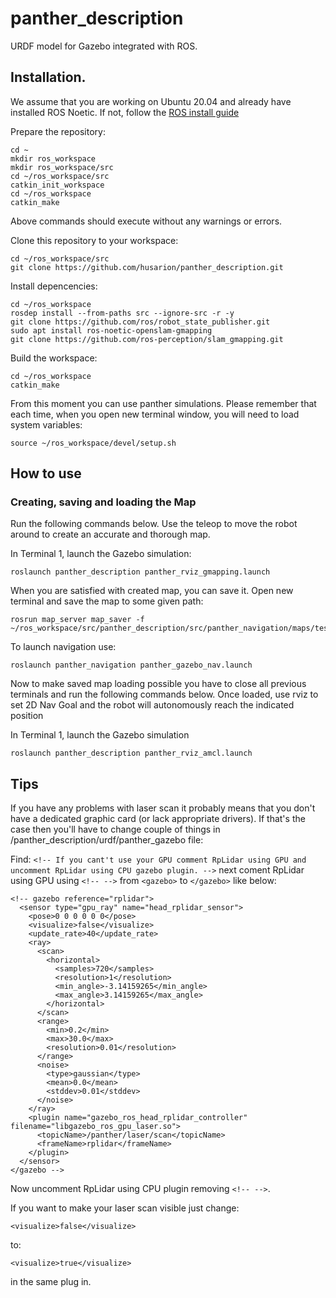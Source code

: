 # panther_description #

URDF model for Gazebo integrated with ROS.

## Installation. ## 

We assume that you are working on Ubuntu 20.04 and already have installed ROS Noetic. If not, follow the [ROS install guide](http://wiki.ros.org/melodic/Installation/Ubuntu)

Prepare the repository:
```
cd ~
mkdir ros_workspace
mkdir ros_workspace/src
cd ~/ros_workspace/src
catkin_init_workspace
cd ~/ros_workspace
catkin_make
```

Above commands should execute without any warnings or errors.


Clone this repository to your workspace:

```
cd ~/ros_workspace/src
git clone https://github.com/husarion/panther_description.git
```

Install depencencies:

```
cd ~/ros_workspace
rosdep install --from-paths src --ignore-src -r -y
git clone https://github.com/ros/robot_state_publisher.git
sudo apt install ros-noetic-openslam-gmapping
git clone https://github.com/ros-perception/slam_gmapping.git 
```

Build the workspace:

```
cd ~/ros_workspace
catkin_make
```

From this moment you can use panther simulations. Please remember that each time, when you open new terminal window, you will need to load system variables:

```
source ~/ros_workspace/devel/setup.sh
```

## How to use ##

### Creating, saving and loading the Map ###

Run the following commands below. Use the teleop to move the robot around to create an accurate and thorough map.

In Terminal 1, launch the Gazebo simulation:

```
roslaunch panther_description panther_rviz_gmapping.launch
```

When you are satisfied with created map, you can save it. Open new terminal and save the map to some given path: 

```
rosrun map_server map_saver -f ~/ros_workspace/src/panther_description/src/panther_navigation/maps/test_map
```

To launch navigation use:
```
roslaunch panther_navigation panther_gazebo_nav.launch
```

Now to make saved map loading possible you have to close all previous terminals and run the following commands below. Once loaded, use rviz to set 2D Nav Goal and the robot will autonomously reach the indicated position

In Terminal 1, launch the Gazebo simulation

```
roslaunch panther_description panther_rviz_amcl.launch
```

## Tips ##

If you have any problems with laser scan it probably means that you don't have a dedicated graphic card (or lack appropriate drivers). If that's the case then you'll have to change couple of things in /panther_description/urdf/panther_gazebo file:

Find:   `<!-- If you cant't use your GPU comment RpLidar using GPU and uncomment RpLidar using CPU gazebo plugin. -->`
next coment RpLidar using GPU using `<!-- -->` from `<gazebo>` to `</gazebo>` like below:

 ```
 <!-- gazebo reference="rplidar">
   <sensor type="gpu_ray" name="head_rplidar_sensor">
     <pose>0 0 0 0 0 0</pose>
     <visualize>false</visualize>
     <update_rate>40</update_rate>
     <ray>
       <scan>
         <horizontal>
           <samples>720</samples>
           <resolution>1</resolution>
           <min_angle>-3.14159265</min_angle>
           <max_angle>3.14159265</max_angle>
         </horizontal>
       </scan>
       <range>
         <min>0.2</min>
         <max>30.0</max>
         <resolution>0.01</resolution>
       </range>
       <noise>
         <type>gaussian</type>
         <mean>0.0</mean>
         <stddev>0.01</stddev>
       </noise>
     </ray>
     <plugin name="gazebo_ros_head_rplidar_controller" filename="libgazebo_ros_gpu_laser.so">
       <topicName>/panther/laser/scan</topicName>
       <frameName>rplidar</frameName>
     </plugin>
   </sensor>
 </gazebo -->
```

Now uncomment RpLidar using CPU plugin removing `<!-- -->`.

If you want to make your laser scan visible just change:
```
<visualize>false</visualize>
```
to:
```
<visualize>true</visualize>
```
in the same plug in.
